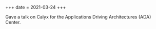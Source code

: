 +++
date = 2021-03-24
+++

Gave a talk on Calyx for the Applications Driving Architectures (ADA) Center.
